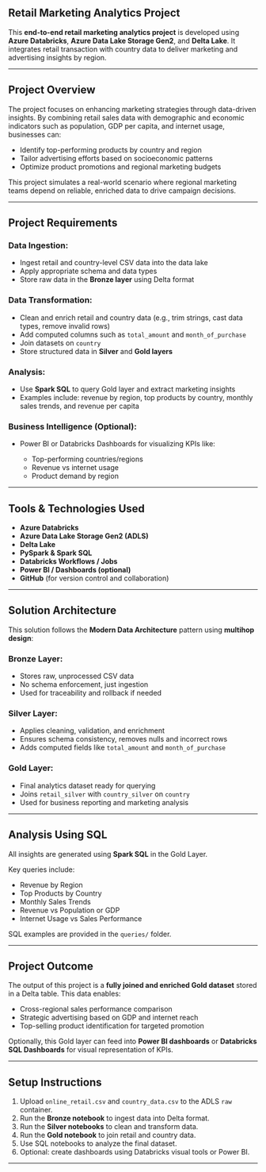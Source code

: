 ##  Retail Marketing Analytics Project

This **end-to-end retail marketing analytics project** is developed using **Azure Databricks**, **Azure Data Lake Storage Gen2**, and **Delta Lake**. It integrates retail transaction with country data to deliver marketing and advertising insights by region.

---

##  Project Overview

The project focuses on enhancing marketing strategies through data-driven insights. By combining retail sales data with demographic and economic indicators such as population, GDP per capita, and internet usage, businesses can:

* Identify top-performing products by country and region
* Tailor advertising efforts based on socioeconomic patterns
* Optimize product promotions and regional marketing budgets

This project simulates a real-world scenario where regional marketing teams depend on reliable, enriched data to drive campaign decisions.

---

##  Project Requirements

###  Data Ingestion:

* Ingest retail and country-level CSV data into the data lake
* Apply appropriate schema and data types
* Store raw data in the **Bronze layer** using Delta format

###  Data Transformation:

* Clean and enrich retail and country data (e.g., trim strings, cast data types, remove invalid rows)
* Add computed columns such as `total_amount` and `month_of_purchase`
* Join datasets on `country`
* Store structured data in **Silver** and **Gold layers**

###  Analysis:

* Use **Spark SQL** to query Gold layer and extract marketing insights
* Examples include: revenue by region, top products by country, monthly sales trends, and revenue per capita

###  Business Intelligence (Optional):

* Power BI or Databricks Dashboards for visualizing KPIs like:

  * Top-performing countries/regions
  * Revenue vs internet usage
  * Product demand by region

---

##  Tools & Technologies Used

* **Azure Databricks**
* **Azure Data Lake Storage Gen2 (ADLS)**
* **Delta Lake**
* **PySpark & Spark SQL**
* **Databricks Workflows / Jobs**
* **Power BI / Dashboards (optional)**
* **GitHub** (for version control and collaboration)

---

##  Solution Architecture

This solution follows the **Modern Data Architecture** pattern using **multihop design**:

###  Bronze Layer:

* Stores raw, unprocessed CSV data
* No schema enforcement, just ingestion
* Used for traceability and rollback if needed

###  Silver Layer:

* Applies cleaning, validation, and enrichment
* Ensures schema consistency, removes nulls and incorrect rows
* Adds computed fields like `total_amount` and `month_of_purchase`

###  Gold Layer:

* Final analytics dataset ready for querying
* Joins `retail_silver` with `country_silver` on `country`
* Used for business reporting and marketing analysis

---

##  Analysis Using SQL

All insights are generated using **Spark SQL** in the Gold Layer.

Key queries include:

* Revenue by Region
* Top Products by Country
* Monthly Sales Trends
* Revenue vs Population or GDP
* Internet Usage vs Sales Performance

SQL examples are provided in the `queries/` folder.

---

##  Project Outcome

The output of this project is a **fully joined and enriched Gold dataset** stored in a Delta table. This data enables:

* Cross-regional sales performance comparison
* Strategic advertising based on GDP and internet reach
* Top-selling product identification for targeted promotion

Optionally, this Gold layer can feed into **Power BI dashboards** or **Databricks SQL Dashboards** for visual representation of KPIs.


---

##  Setup Instructions

1. Upload `online_retail.csv` and `country_data.csv` to the ADLS `raw` container.
2. Run the **Bronze notebook** to ingest data into Delta format.
3. Run the **Silver notebooks** to clean and transform data.
4. Run the **Gold notebook** to join retail and country data.
5. Use SQL notebooks to analyze the final dataset.
6. Optional: create dashboards using Databricks visual tools or Power BI.

---
